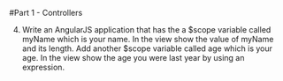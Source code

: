 #Part 1 - Controllers

4. Write an AngularJS application that has the a $scope variable called myName which is your name.
	In the view show the value of myName and its length.
	Add another $scope variable called age which is your age.
In the view show the age you were last year by using an expression.


